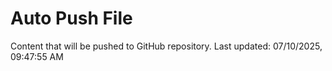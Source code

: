 # Auto Push File

Content that will be pushed to GitHub repository.
Last updated: 07/10/2025, 09:47:55 AM